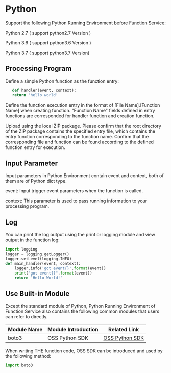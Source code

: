 # Python

Support the following Python Running Environment before Function Service:

Python 2.7 ( support python2.7 Version )

Python 3.6 ( support python3.6 Version )

Python 3.7 ( support python3.7 Version)

## Processing Program

Define a simple Python function as the function entry:

```Python
   def handler(event, context):
   return 'hello world'
```

Define the function execution entry in the format of [File Name].[Function Name] when creating function. "Function Name" fields defined in entry functions are corresponded for handler function and creation function.

Upload using the local ZIP package. Please confirm that the root directory of the ZIP package contains the specified entry file, which contains the entry function corresponding to the function name. Confirm that the corresponding file and function can be found according to the defined function entry for execution.

   
## Input Parameter
Input parameters in Python Environment contain event and context, both of them are of Python dict type.

event:  Input trigger event parameters when the function is called.

context:  This parameter is used to pass running information to your processing program.


## Log

You can print the log output using the print or logging module and view output in the function log:

```Python
import logging
logger = logging.getLogger()
logger.setLevel(logging.INFO)
def main_handler(event, context):
    logger.info('got event{}'.format(event))
    print("got event{}".format(event))
    return 'Hello World!'
```


## Use Built-in Module

Except the standard module of Python, Python Running Environment of Function Service also contains the following common modules that users can refer to directly.

| Module Name |Module Introduction | Related Link |
| ------ | ------ | ----- |
| boto3 | OSS Python SDK | [ OSS Python SDK](https://docs.jdcloud.com/en/object-storage-service/sdk-python) |  

When writing THE function code, OSS SDK can be introduced and used by the following method:
```Python
import boto3
```
